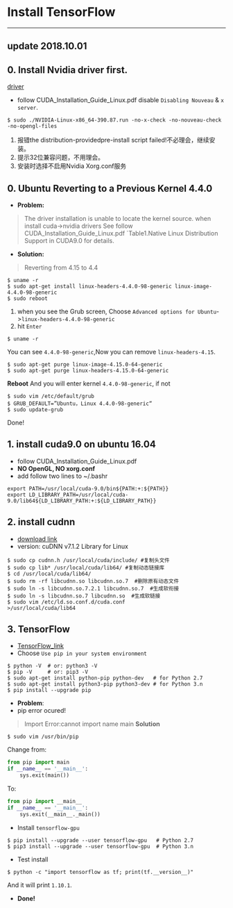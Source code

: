 # Install TensorFlow
---
## update 2018.10.01
## 0. Install Nvidia driver first.
[driver](https://www.geforce.cn/drivers)
* follow CUDA_Installation_Guide_Linux.pdf disable `Disabling Nouveau` & `x server`.
```shell
$ sudo ./NVIDIA-Linux-x86_64-390.87.run -no-x-check -no-nouveau-check -no-opengl-files
```
1. 报错the distribution-providedpre-install script failed!不必理会，继续安装。
2. 提示32位兼容问题，不用理会。
3. 安装时选择不启用Nvidia Xorg.conf服务

## 0. Ubuntu Reverting to a Previous Kernel 4.4.0 
* **Problem:**
> The driver installation is unable to locate the kernel source. when install cuda->nvidia drivers
> See follow CUDA_Installation_Guide_Linux.pdf `Table1.Native Linux Distribution Support in CUDA9.0 for details.
* **Solution:**
> Reverting from 4.15 to 4.4
```shell
$ uname -r
$ sudo apt-get install linux-headers-4.4.0-98-generic linux-image-4.4.0-98-generic
$ sudo reboot
```
1. when you see the Grub screen, Choose `Advanced options for Ubuntu`->`linux-headers-4.4.0-98-generic` 
2. hit `Enter`
```shell
$ uname -r
```
You can see `4.4.0-98-generic`,Now you can remove `linux-headers-4.15`.
```shell
$ sudo apt-get purge linux-image-4.15.0-64-generic
$ sudo apt-get purge linux-headers-4.15.0-64-generic
```
**Reboot**
And you will enter kernel `4.4.0-98-generic`, if not
```shell
$ sudo vim /etc/default/grub
$ GRUB_DEFAULT=”Ubuntu，Linux 4.4.0-98-generic“
$ sudo update-grub
```
Done!

## 1. install cuda9.0 on ubuntu 16.04
* follow CUDA_Installation_Guide_Linux.pdf
* **NO OpenGL, NO xorg.conf**
* add follow two lines to ~/.bashr
```shell 
export PATH=/usr/local/cuda-9.0/bin${PATH:+:${PATH}}
export LD_LIBRARY_PATH=/usr/local/cuda-9.0/lib64${LD_LIBRARY_PATH:+:${LD_LIBRARY_PATH}} 
```

## 2. install cudnn
* [download link](https://developer.nvidia.com/rdp/cudnn-download)
* version: cuDNN v7.1.2 Library for Linux
```shell
$ sudo cp cudnn.h /usr/local/cuda/include/ #复制头文件
$ sudo cp lib* /usr/local/cuda/lib64/ #复制动态链接库
$ cd /usr/local/cuda/lib64/
$ sudo rm -rf libcudnn.so libcudnn.so.7  #删除原有动态文件
$ sudo ln -s libcudnn.so.7.2.1 libcudnn.so.7  #生成软衔接
$ sudo ln -s libcudnn.so.7 libcudnn.so  #生成软链接
$ sudo vim /etc/ld.so.conf.d/cuda.conf
>/usr/local/cuda/lib64
```
## 3. TensorFlow
* [TensorFlow_link](https://www.tensorflow.org/install/install_linux)
* Choose `Use pip in your system environment`
```shell
$ python -V  # or: python3 -V
$ pip -V     # or: pip3 -V
$ sudo apt-get install python-pip python-dev   # for Python 2.7
$ sudo apt-get install python3-pip python3-dev # for Python 3.n
$ pip install --upgrade pip
```
* **Problem**:
* pip error ocured!
> Import Error:cannot import name main
**Solution**
```shell
$ sudo vim /usr/bin/pip
```
Change from:
```python
from pip import main
if __name__ == '__main__':
    sys.exit(main())
```
To:
```python
from pip import __main__
if __name__ == '__main__':
    sys.exit(__main__._main())
```
* Install `tensorflow-gpu`
```shell
$ pip install --upgrade --user tensorflow-gpu   # Python 2.7
$ pip3 install --upgrade --user tensorflow-gpu  # Python 3.n
```
* Test install 
```shell
$ python -c "import tensorflow as tf; print(tf.__version__)"
```
And it will print `1.10.1`.
* **Done!**

